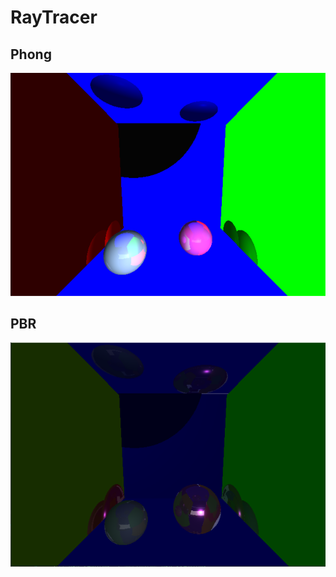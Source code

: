 # RayTracer
## Phong 
![Phong](https://github.com/dekorlp/RayTracer/blob/master/images/raytracingPhong_demo.png)

## PBR
![PBR](https://github.com/dekorlp/RayTracer/blob/master/images/raytracingPBR_demo.png)
